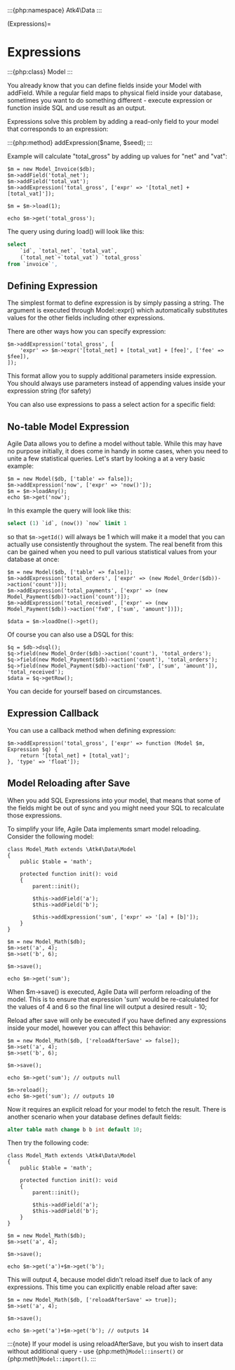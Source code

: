 :::{php:namespace} Atk4\Data
:::

(Expressions)=

# Expressions

:::{php:class} Model
:::

You already know that you can define fields inside your Model with addField.
While a regular field maps to physical field inside your database, sometimes you
want to do something different - execute expression or function inside SQL and
use result as an output.

Expressions solve this problem by adding a read-only field to your model that
corresponds to an expression:

:::{php:method} addExpression($name, $seed);
:::

Example will calculate "total_gross" by adding up values for "net" and "vat":

```
$m = new Model_Invoice($db);
$m->addField('total_net');
$m->addField('total_vat');
$m->addExpression('total_gross', ['expr' => '[total_net] + [total_vat]']);

$m = $m->load(1);

echo $m->get('total_gross');
```

The query using during load() will look like this:

```sql
select
    `id`, `total_net`, `total_vat`,
    (`total_net`+`total_vat`) `total_gross`
from `invoice`',
```

## Defining Expression

The simplest format to define expression is by simply passing a string. The
argument is executed through Model::expr() which automatically substitutes
values for the other fields including other expressions.

There are other ways how you can specify expression:

```
$m->addExpression('total_gross', [
    'expr' => $m->expr('[total_net] + [total_vat] + [fee]', ['fee' => $fee]),
]);
```

This format allow you to supply additional parameters inside expression.
You should always use parameters instead of appending values inside your
expression string (for safety)

You can also use expressions to pass a select action for a specific field:

## No-table Model Expression

Agile Data allows you to define a model without table. While this may have
no purpose initially, it does come in handy in some cases, when you need to
unite a few statistical queries. Let's start by looking a at a very basic
example:

```
$m = new Model($db, ['table' => false]);
$m->addExpression('now', ['expr' => 'now()']);
$m = $m->loadAny();
echo $m->get('now');
```

In this example the query will look like this:

```sql
select (1) `id`, (now()) `now` limit 1
```

so that `$m->getId()` will always be 1 which will make it a model that you can
actually use consistently throughout the system. The real benefit from this
can be gained when you need to pull various statistical values from your
database at once:

```
$m = new Model($db, ['table' => false]);
$m->addExpression('total_orders', ['expr' => (new Model_Order($db))->action('count')]);
$m->addExpression('total_payments', ['expr' => (new Model_Payment($db))->action('count')]);
$m->addExpression('total_received', ['expr' => (new Model_Payment($db))->action('fx0', ['sum', 'amount'])]);

$data = $m->loadOne()->get();
```

Of course you can also use a DSQL for this:

```
$q = $db->dsql();
$q->field(new Model_Order($db)->action('count'), 'total_orders');
$q->field(new Model_Payment($db)->action('count'), 'total_orders');
$q->field(new Model_Payment($db)->action('fx0', ['sum', 'amount']), 'total_received');
$data = $q->getRow();
```

You can decide for yourself based on circumstances.

## Expression Callback

You can use a callback method when defining expression:

```
$m->addExpression('total_gross', ['expr' => function (Model $m, Expression $q) {
    return '[total_net] + [total_vat]';
}, 'type' => 'float']);
```

## Model Reloading after Save

When you add SQL Expressions into your model, that means that some of the fields
might be out of sync and you might need your SQL to recalculate those expressions.

To simplify your life, Agile Data implements smart model reloading. Consider
the following model:

```
class Model_Math extends \Atk4\Data\Model
{
    public $table = 'math';

    protected function init(): void
    {
        parent::init();

        $this->addField('a');
        $this->addField('b');

        $this->addExpression('sum', ['expr' => '[a] + [b]']);
    }
}

$m = new Model_Math($db);
$m->set('a', 4);
$m->set('b', 6);

$m->save();

echo $m->get('sum');
```

When $m->save() is executed, Agile Data will perform reloading of the model.
This is to ensure that expression 'sum' would be re-calculated for the values of
4 and 6 so the final line will output a desired result - 10;

Reload after save will only be executed if you have defined any expressions
inside your model, however you can affect this behavior:

```
$m = new Model_Math($db, ['reloadAfterSave' => false]);
$m->set('a', 4);
$m->set('b', 6);

$m->save();

echo $m->get('sum'); // outputs null

$m->reload();
echo $m->get('sum'); // outputs 10
```

Now it requires an explicit reload for your model to fetch the result. There
is another scenario when your database defines default fields:

```sql
alter table math change b b int default 10;
```

Then try the following code:

```
class Model_Math extends \Atk4\Data\Model
{
    public $table = 'math';

    protected function init(): void
    {
        parent::init();

        $this->addField('a');
        $this->addField('b');
    }
}

$m = new Model_Math($db);
$m->set('a', 4);

$m->save();

echo $m->get('a')+$m->get('b');
```

This will output 4, because model didn't reload itself due to lack of any
expressions. This time you can explicitly enable reload after save:

```
$m = new Model_Math($db, ['reloadAfterSave' => true]);
$m->set('a', 4);

$m->save();

echo $m->get('a')+$m->get('b'); // outputs 14
```

:::{note}
If your model is using reloadAfterSave, but you wish to insert
data without additional query - use {php:meth}`Model::insert()` or
{php:meth}`Model::import()`.
:::
